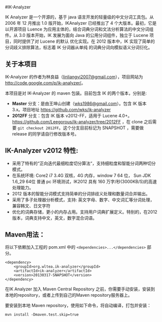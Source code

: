 #IK-Analyzer

IK Analyzer 是一个开源的，基于 java 语言开发的轻量级的中文分词工具包。从 2006 年 12 月推出 1.0 版开始，IKAnalyzer 已经推出了 4 个大版本。最初，它是以开源项目 Luence 为应用主体的，结合词典分词和文法分析算法的中文分词组件。从 3.0 版本开始，IK 发展为面向 Java 的公用分词组件，独立于 Lucene 项目，同时提供了对 Lucene 的默认 优化实现。在 2012 版本中，IK 实现了简单的分词歧义排除算法，标志着 IK 分词器从单纯 的词典分词向模拟语义分词衍化。

## 关于本项目
IK-Analyzer 的作者为林良益（<linliangyi2007@gmail.com>），项目网站为 <http://code.google.com/p/ik-analyzer/>。

本项目是对 IK-Analyzer 的 maven 包装。目前包含 IK 的两个版本，分别是:

* **Master** 分支：是由王坤山创建（<wks1986@gmail.com>）。包含 IK 版本 3.x。项目地址 <https://github.com/wks/ik-analyzer> 
* **2012FF** 分支：包含 IK 版本 v2012-FF，适用于 Lucene 4.0+。<https://github.com/Leegorous/ik-analyzer/tree/2012FF> ，在 clone 之后需要 `git checkout 2012FF`。这个分支目前标记为 SNAPSHOT ，需要做 release 的同学请自行修改版本号。


## IK-Analyzer v2012 特性:

* 采用了特有的“正向迭代最细粒度切分算法“，支持细粒度和智能分词两种切分模式。* 在系统环境: Core2 i7 3.4G 双核，4G 内存，window 7 64 位， Sun JDK 1.6_29 64位 普通 pc 环境测试，IK2012 具有 160 万字/秒(3000KB/S)的高速处理能力。* 2012 版本的智能分词模式支持简单的分词排歧义处理和数量词合并输出。* 采用了多子处理器分析模式，支持: 英文字母、数字、中文词汇等分词处理，兼容韩文、日文字符* 优化的词典存储，更小的内存占用。支持用户词典扩展定义。特别的，在2012版本，词典支持中文，英文，数字混合词语。

## Maven用法：

将以下依赖加入工程的 pom.xml 中的 `<dependencies>...</dependencies>` 部分。

    <dependency>
        <groupId>org.wltea.ik-analyzer</groupId>
        <artifactId>ik-analyzer</artifactId>
        <version>20130317-SNAPSHOT</version>
	</dependency>

在IK Analyzer 加入 Maven Central Repository 之前，你需要手动安装，安装到本地的repository，或者上传到自己的Maven repository服务器上。

要安装到本地 Maven repository，使用如下命令，将自动编译，打包并安装：

    mvn install -Dmaven.test.skip=true


